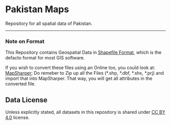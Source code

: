 Pakistan Maps
=============

Repository for all spatial data of Pakistan.


----
### Note on Format ###

This Repository contains Geospatial Data in [Shapefile Format](https://en.wikipedia.org/wiki/Shapefile), which is the defacto format for most GIS software.


If you wish to convert these files using an Online too, you could look at: [MapSharper](http://www.mapshaper.org/); Do remeber to Zip up all the Files (*.shp, *.dbf, *.shx, *.prj) and import that into MapSharper. That way, you will get all attributes in the converted file.


## Data License

Unless explicitly stated, all datasets in this repository is shared under [CC BY 4.0](https://creativecommons.org/licenses/by/4.0/) license. 